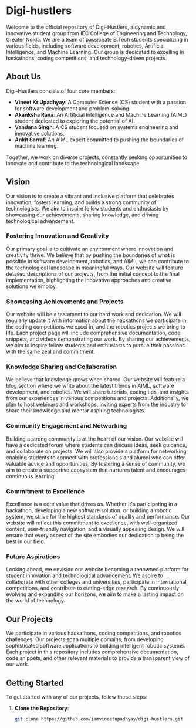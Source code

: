 # Digi-hustlers

Welcome to the official repository of Digi-Hustlers, a dynamic and innovative student group from IEC College of Engineering and Technology, Greater Noida. We are a team of passionate B.Tech students specializing in various fields, including software development, robotics, Artificial Intelligence, and Machine Learning. Our group is dedicated to excelling in hackathons, coding competitions, and technology-driven projects.

## About Us

Digi-Hustlers consists of four core members:
- **Vineet Kr Upadhyay**: A Computer Science (CS) student with a passion for software development and problem-solving.
- **Akanksha Rana**: An Artificial Intelligence and Machine Learning (AIML) student dedicated to exploring the potential of AI.
- **Vandana Singh**: A CS student focused on systems engineering and innovative solutions.
- **Ankit Sarraf**: An AIML expert committed to pushing the boundaries of machine learning.

Together, we work on diverse projects, constantly seeking opportunities to innovate and contribute to the technological landscape.

## Vision

Our vision is to create a vibrant and inclusive platform that celebrates innovation, fosters learning, and builds a strong community of technologists. We aim to inspire fellow students and enthusiasts by showcasing our achievements, sharing knowledge, and driving technological advancement.

### Fostering Innovation and Creativity

Our primary goal is to cultivate an environment where innovation and creativity thrive. We believe that by pushing the boundaries of what is possible in software development, robotics, and AIML, we can contribute to the technological landscape in meaningful ways. Our website will feature detailed descriptions of our projects, from the initial concept to the final implementation, highlighting the innovative approaches and creative solutions we employ.

### Showcasing Achievements and Projects

Our website will be a testament to our hard work and dedication. We will regularly update it with information about the hackathons we participate in, the coding competitions we excel in, and the robotics projects we bring to life. Each project page will include comprehensive documentation, code snippets, and videos demonstrating our work. By sharing our achievements, we aim to inspire fellow students and enthusiasts to pursue their passions with the same zeal and commitment.

### Knowledge Sharing and Collaboration

We believe that knowledge grows when shared. Our website will feature a blog section where we write about the latest trends in AIML, software development, and robotics. We will share tutorials, coding tips, and insights from our experiences in various competitions and projects. Additionally, we plan to host webinars and workshops, inviting experts from the industry to share their knowledge and mentor aspiring technologists.

### Community Engagement and Networking

Building a strong community is at the heart of our vision. Our website will have a dedicated forum where students can discuss ideas, seek guidance, and collaborate on projects. We will also provide a platform for networking, enabling students to connect with professionals and alumni who can offer valuable advice and opportunities. By fostering a sense of community, we aim to create a supportive ecosystem that nurtures talent and encourages continuous learning.

### Commitment to Excellence

Excellence is a core value that drives us. Whether it's participating in a hackathon, developing a new software solution, or building a robotic system, we strive for the highest standards of quality and performance. Our website will reflect this commitment to excellence, with well-organized content, user-friendly navigation, and a visually appealing design. We will ensure that every aspect of the site embodies our dedication to being the best in our field.

### Future Aspirations

Looking ahead, we envision our website becoming a renowned platform for student innovation and technological advancement. We aspire to collaborate with other colleges and universities, participate in international competitions, and contribute to cutting-edge research. By continuously evolving and expanding our horizons, we aim to make a lasting impact on the world of technology.

## Our Projects

We participate in various hackathons, coding competitions, and robotics challenges. Our projects span multiple domains, from developing sophisticated software applications to building intelligent robotic systems. Each project in this repository includes comprehensive documentation, code snippets, and other relevant materials to provide a transparent view of our work.

## Getting Started

To get started with any of our projects, follow these steps:

1. **Clone the Repository**:
   ```bash
   git clone https://github.com/iamvineetupadhyay/digi-hustlers.git
